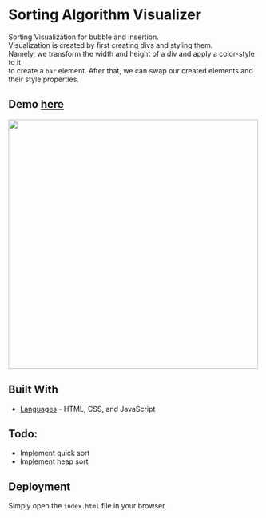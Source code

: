 # Sorting Algorithm Visualizer

Sorting Visualization for bubble and insertion. </br>
Visualization is created by first creating divs and styling them. </br>
Namely, we transform the width and height of a div and apply a color-style to it </br>
to create a `bar` element. After that, we can swap our created elements and their style properties.

## Demo <a href="https://blakley.github.io/Sort-Visualizer/"><strong>here</strong></a>
<p>
  <img src="https://media.giphy.com/media/P8UzKCbDxzG15jrMhq/giphy.gif" width=500>
</p>

## Built With
  - [Languages](https://www.w3schools.com/html/html_scripts.asp) - HTML, CSS, and JavaScript
  
## Todo:
  - Implement quick sort
  - Implement heap sort

## Deployment

Simply open the `index.html` file in your browser


